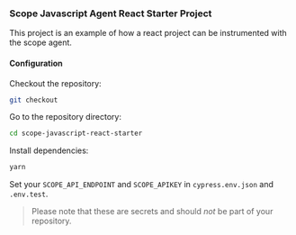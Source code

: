 ### Scope Javascript Agent React Starter Project

This project is an example of how a react project can be instrumented with the scope agent.

#### Configuration

Checkout the repository:

```bash
git checkout
```

Go to the repository directory:

```bash
cd scope-javascript-react-starter
```

Install dependencies:

```bash
yarn
```

Set your `SCOPE_API_ENDPOINT` and `SCOPE_APIKEY` in `cypress.env.json` and `.env.test`.

> Please note that these are secrets and should _not_ be part of your repository.
